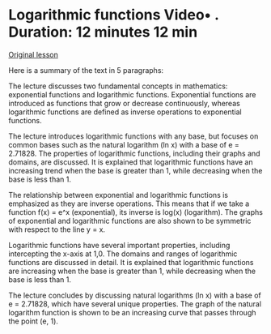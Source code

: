 # Logarithmic functions Video• . Duration: 12 minutes 12 min

[Original lesson](https://www.coursera.org/learn/uol-discrete-mathematics/lecture/JfFgL/logarithmic-functions)

Here is a summary of the text in 5 paragraphs:

The lecture discusses two fundamental concepts in mathematics: exponential functions and logarithmic functions. Exponential functions are introduced as functions that grow or decrease continuously, whereas logarithmic functions are defined as inverse operations to exponential functions.

The lecture introduces logarithmic functions with any base, but focuses on common bases such as the natural logarithm (ln x) with a base of e = 2.71828. The properties of logarithmic functions, including their graphs and domains, are discussed. It is explained that logarithmic functions have an increasing trend when the base is greater than 1, while decreasing when the base is less than 1.

The relationship between exponential and logarithmic functions is emphasized as they are inverse operations. This means that if we take a function f(x) = e^x (exponential), its inverse is log(x) (logarithm). The graphs of exponential and logarithmic functions are also shown to be symmetric with respect to the line y = x.

Logarithmic functions have several important properties, including intercepting the x-axis at 1,0. The domains and ranges of logarithmic functions are discussed in detail. It is explained that logarithmic functions are increasing when the base is greater than 1, while decreasing when the base is less than 1.

The lecture concludes by discussing natural logarithms (ln x) with a base of e = 2.71828, which have several unique properties. The graph of the natural logarithm function is shown to be an increasing curve that passes through the point (e, 1).

